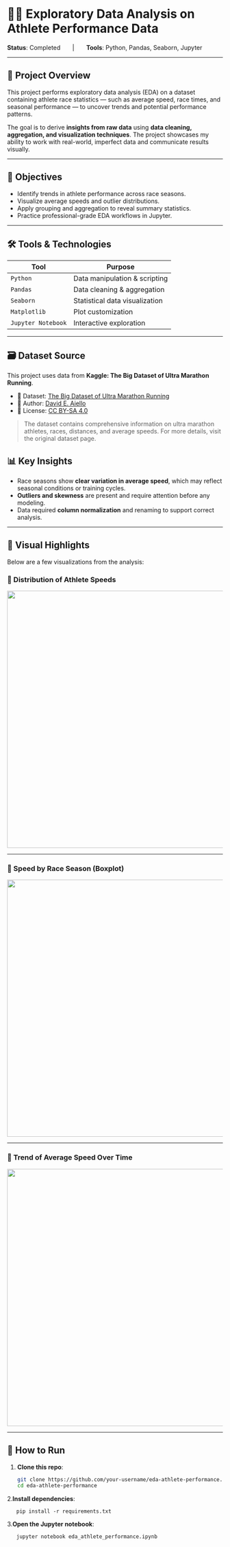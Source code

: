# 🏃‍♂️ Exploratory Data Analysis on Athlete Performance Data

**Status**: Completed  |  **Tools**: Python, Pandas, Seaborn, Jupyter

---

## 📌 Project Overview

This project performs exploratory data analysis (EDA) on a dataset containing athlete race statistics — such as average speed, race times, and seasonal performance — to uncover trends and potential performance patterns.

The goal is to derive **insights from raw data** using **data cleaning, aggregation, and visualization techniques**. The project showcases my ability to work with real-world, imperfect data and communicate results visually.

---

## 🧠 Objectives

- Identify trends in athlete performance across race seasons.
- Visualize average speeds and outlier distributions.
- Apply grouping and aggregation to reveal summary statistics.
- Practice professional-grade EDA workflows in Jupyter.

---

## 🛠️ Tools & Technologies

| Tool | Purpose |
|------|---------|
| `Python` | Data manipulation & scripting |
| `Pandas` | Data cleaning & aggregation |
| `Seaborn` | Statistical data visualization |
| `Matplotlib` | Plot customization |
| `Jupyter Notebook` | Interactive exploration |

---

## 🗃️ Dataset Source

This project uses data from **Kaggle: The Big Dataset of Ultra Marathon Running**.

- 📂 Dataset: [The Big Dataset of Ultra Marathon Running](https://www.kaggle.com/datasets/aiaiaidavid/the-big-dataset-of-ultra-marathon-running)
- 📎 Author: [David E. Aiello](https://www.kaggle.com/aiaiaidavid)
- 📝 License: [CC BY-SA 4.0](https://creativecommons.org/licenses/by-sa/4.0/)

> The dataset contains comprehensive information on ultra marathon athletes, races, distances, and average speeds. For more details, visit the original dataset page.


## 📊 Key Insights

- Race seasons show **clear variation in average speed**, which may reflect seasonal conditions or training cycles.
- **Outliers and skewness** are present and require attention before any modeling.
- Data required **column normalization** and renaming to support correct analysis.

---

## 📸 Visual Highlights

Below are a few visualizations from the analysis:

### 🔹 Distribution of Athlete Speeds
<img src="images/image1.jpg" width="600"/>

---

### 🔹 Speed by Race Season (Boxplot)
<img src="images/image2.jpg" width="600"/>

---

### 🔹 Trend of Average Speed Over Time
<img src="images/image3.jpg" width="600"/>

---


## 🚀 How to Run

1. **Clone this repo**:
   ```bash
   git clone https://github.com/your-username/eda-athlete-performance.git
   cd eda-athlete-performance
2.**Install dependencies**:
```
   pip install -r requirements.txt
```
3.**Open the Jupyter notebook**:
```
   jupyter notebook eda_athlete_performance.ipynb
